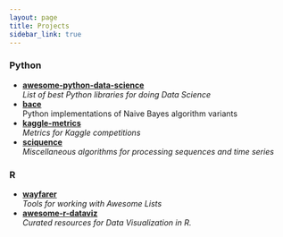 ```yaml
---
layout: page
title: Projects
sidebar_link: true
---
```


### Python
* [**awesome-python-data-science**](https://krzjoa.github.io/awesome-python-data-science)
<br>_List of best Python libraries for doing Data Science_
* [**bace**](https://github.com/krzjoa/bace)
<br>Python implementations of Naive Bayes algorithm variants
* [**kaggle-metrics**](https://github.com/krzjoa/kaggle-metrics)
<br>_Metrics for Kaggle competitions_
* [**sciquence**](https://github.com/krzjoa/sciquence)
<br>_Miscellaneous algorithms for processing sequences and time series_

### R
* [**wayfarer**](https://krzjoa.github.io/wayfarer)
<br>_Tools for working with Awesome Lists_
* [**awesome-r-dataviz**](https://krzjoa.github.io/awesome-r-dataviz)
<br>_Curated resources for Data Visualization in R._
